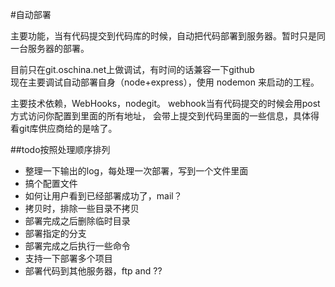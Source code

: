#自动部署

主要功能，当有代码提交到代码库的时候，自动把代码部署到服务器。暂时只是同一台服务器的部署。

目前只在git.oschina.net上做调试，有时间的话兼容一下github  
现在主要调试自动部署自身（node+express），使用 nodemon 来启动的工程。


主要技术依赖，WebHooks，nodegit。
webhook当有代码提交的时候会用post方式访问你配置到里面的所有地址，
会带上提交到代码里面的一些信息，具体得看git库供应商给的是啥了。


##todo按照处理顺序排列


- 整理一下输出的log，每处理一次部署，写到一个文件里面
- 搞个配置文件
- 如何让用户看到已经部署成功了，mail？
- 拷贝时，排除一些目录不拷贝
- 部署完成之后删除临时目录
- 部署指定的分支
- 部署完成之后执行一些命令
- 支持一下部署多个项目
- 部署代码到其他服务器，ftp and ??